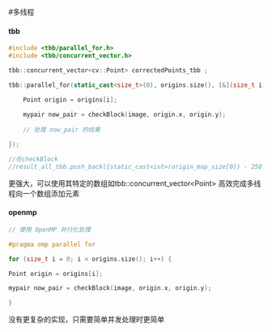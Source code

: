 #多线程

#### tbb
```cpp
#include <tbb/parallel_for.h>
#include <tbb/concurrent_vector.h>

tbb::concurrent_vector<cv::Point> correctedPoints_tbb ;

tbb::parallel_for(static_cast<size_t>(0), origins.size(), [&](size_t i) {

	Point origin = origins[i];
	
	mypair now_pair = checkBlock(image, origin.x, origin.y);
	
	// 处理 now_pair 的结果

});

//在checkBlock
//result_all_tbb.push_back({static_cast<int>(origin_map_size[0]) - 250 + x + i,y});
```
更强大，可以使用其特定的数组如tbb::concurrent_vector\<Point>
高效完成多线程向一个数组添加元素


#### openmp
```cpp
// 使用 OpenMP 并行化处理

#pragma omp parallel for

for (size_t i = 0; i < origins.size(); i++) {

Point origin = origins[i];

mypair now_pair = checkBlock(image, origin.x, origin.y);

}
```

没有更复杂的实现，只需要简单并发处理时更简单